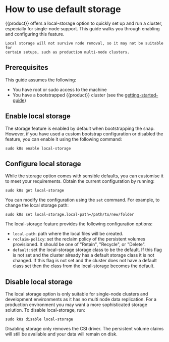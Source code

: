 # How to use default storage

{{product}} offers a local-storage option to quickly set up and run a
cluster, especially for single-node support. This guide walks you through
enabling and configuring this feature.

```{warning}
Local storage will not survive node removal, so it may not be suitable for
certain setups, such as production multi-node clusters.
```

## Prerequisites

This guide assumes the following:

- You have root or sudo access to the machine
- You have a bootstrapped {{product}} cluster (see the
  [getting-started-guide])

## Enable local storage

The storage feature is enabled by default when bootstrapping the snap. However,
if you have used a custom bootstrap configuration or disabled the feature, you
can enable it using the following command:

```
sudo k8s enable local-storage
```

## Configure local storage

While the storage option comes with sensible defaults, you can customise it to
meet your requirements. Obtain the current configuration by running:

```
sudo k8s get local-storage
```

You can modify the configuration using the `set` command. For example, to
change the local storage path:

```
sudo k8s set local-storage.local-path=/path/to/new/folder
```

The local-storage feature provides the following configuration options:

- `local-path`: path where the local files will be created.
- `reclaim-policy`: set the reclaim policy of the persistent volumes
  provisioned. It should be one of "Retain", "Recycle", or "Delete".
- `default`: set the local-storage storage class to be the default. If
  this flag is not set and the cluster already has a default storage class it
  is not changed. If this flag is not set and the cluster does not have a
  default class set then the class from the local-storage becomes the default.

## Disable local storage

The local storage option is only suitable for single-node clusters and
development environments as it has no multi node data replication. For a
production environment you may want a more sophisticated storage solution. To
disable local-storage, run:

```
sudo k8s disable local-storage
```

Disabling storage only removes the CSI driver. The persistent volume claims
will still be available and your data will remain on disk.

<!-- LINKS -->
[getting-started-guide]: ../../tutorial/getting-started.md
